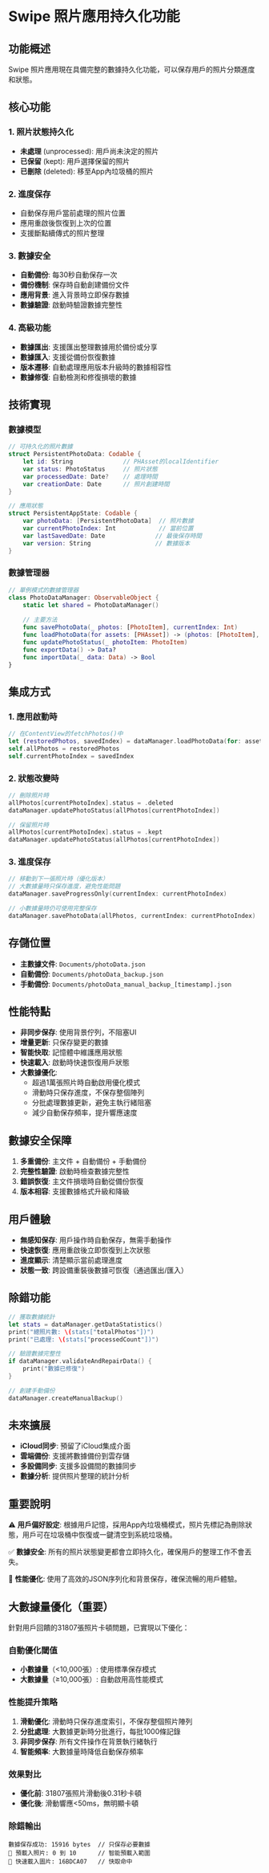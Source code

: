 # Swipe 照片應用持久化功能

## 功能概述

Swipe 照片應用現在具備完整的數據持久化功能，可以保存用戶的照片分類進度和狀態。

## 核心功能

### 1. 照片狀態持久化
- **未處理** (unprocessed): 用戶尚未決定的照片
- **已保留** (kept): 用戶選擇保留的照片
- **已刪除** (deleted): 移至App內垃圾桶的照片

### 2. 進度保存
- 自動保存用戶當前處理的照片位置
- 應用重啟後恢復到上次的位置
- 支援斷點續傳式的照片整理

### 3. 數據安全
- **自動備份**: 每30秒自動保存一次
- **備份機制**: 保存時自動創建備份文件
- **應用背景**: 進入背景時立即保存數據
- **數據驗證**: 啟動時驗證數據完整性

### 4. 高級功能
- **數據匯出**: 支援匯出整理數據用於備份或分享
- **數據匯入**: 支援從備份恢復數據
- **版本遷移**: 自動處理應用版本升級時的數據相容性
- **數據修復**: 自動檢測和修復損壞的數據

## 技術實現

### 數據模型
```swift
// 可持久化的照片數據
struct PersistentPhotoData: Codable {
    let id: String              // PHAsset的localIdentifier
    var status: PhotoStatus     // 照片狀態
    var processedDate: Date?    // 處理時間
    var creationDate: Date      // 照片創建時間
}

// 應用狀態
struct PersistentAppState: Codable {
    var photoData: [PersistentPhotoData]  // 照片數據
    var currentPhotoIndex: Int            // 當前位置
    var lastSavedDate: Date              // 最後保存時間
    var version: String                  // 數據版本
}
```

### 數據管理器
```swift
// 單例模式的數據管理器
class PhotoDataManager: ObservableObject {
    static let shared = PhotoDataManager()
    
    // 主要方法
    func savePhotoData(_ photos: [PhotoItem], currentIndex: Int)
    func loadPhotoData(for assets: [PHAsset]) -> (photos: [PhotoItem], currentIndex: Int)
    func updatePhotoStatus(_ photoItem: PhotoItem)
    func exportData() -> Data?
    func importData(_ data: Data) -> Bool
}
```

## 集成方式

### 1. 應用啟動時
```swift
// 在ContentView的fetchPhotos()中
let (restoredPhotos, savedIndex) = dataManager.loadPhotoData(for: assets)
self.allPhotos = restoredPhotos
self.currentPhotoIndex = savedIndex
```

### 2. 狀態改變時
```swift
// 刪除照片時
allPhotos[currentPhotoIndex].status = .deleted
dataManager.updatePhotoStatus(allPhotos[currentPhotoIndex])

// 保留照片時  
allPhotos[currentPhotoIndex].status = .kept
dataManager.updatePhotoStatus(allPhotos[currentPhotoIndex])
```

### 3. 進度保存
```swift
// 移動到下一張照片時（優化版本）
// 大數據量時只保存進度，避免性能問題
dataManager.saveProgressOnly(currentIndex: currentPhotoIndex)

// 小數據量時仍可使用完整保存
dataManager.savePhotoData(allPhotos, currentIndex: currentPhotoIndex)
```

## 存儲位置

- **主數據文件**: `Documents/photoData.json`
- **自動備份**: `Documents/photoData_backup.json`
- **手動備份**: `Documents/photoData_manual_backup_[timestamp].json`

## 性能特點

- **非同步保存**: 使用背景佇列，不阻塞UI
- **增量更新**: 只保存變更的數據
- **智能快取**: 記憶體中維護應用狀態
- **快速載入**: 啟動時快速恢復用戶狀態
- **大數據優化**: 
  - 超過1萬張照片時自動啟用優化模式
  - 滑動時只保存進度，不保存整個陣列
  - 分批處理數據更新，避免主執行緒阻塞
  - 減少自動保存頻率，提升響應速度

## 數據安全保障

1. **多重備份**: 主文件 + 自動備份 + 手動備份
2. **完整性驗證**: 啟動時檢查數據完整性
3. **錯誤恢復**: 主文件損壞時自動從備份恢復
4. **版本相容**: 支援數據格式升級和降級

## 用戶體驗

- **無感知保存**: 用戶操作時自動保存，無需手動操作
- **快速恢復**: 應用重啟後立即恢復到上次狀態  
- **進度顯示**: 清楚顯示當前處理進度
- **狀態一致**: 跨設備重裝後數據可恢復（通過匯出/匯入）

## 除錯功能

```swift
// 獲取數據統計
let stats = dataManager.getDataStatistics()
print("總照片數: \(stats["totalPhotos"])")
print("已處理: \(stats["processedCount"])")

// 驗證數據完整性
if dataManager.validateAndRepairData() {
    print("數據已修復")
}

// 創建手動備份
dataManager.createManualBackup()
```

## 未來擴展

- **iCloud同步**: 預留了iCloud集成介面
- **雲端備份**: 支援將數據備份到雲存儲
- **多設備同步**: 支援多設備間的數據同步
- **數據分析**: 提供照片整理的統計分析

## 重要說明

⚠️ **用戶偏好設定**: 根據用戶記憶，採用App內垃圾桶模式，照片先標記為刪除狀態，用戶可在垃圾桶中恢復或一鍵清空到系統垃圾桶。

✅ **數據安全**: 所有的照片狀態變更都會立即持久化，確保用戶的整理工作不會丟失。

📱 **性能優化**: 使用了高效的JSON序列化和背景保存，確保流暢的用戶體驗。

## 大數據量優化（重要）

針對用戶回饋的31807張照片卡頓問題，已實現以下優化：

### 自動優化閾值
- **小數據量**（<10,000張）: 使用標準保存模式
- **大數據量**（≥10,000張）: 自動啟用高性能模式

### 性能提升策略
1. **滑動優化**: 滑動時只保存進度索引，不保存整個照片陣列
2. **分批處理**: 大數據更新時分批進行，每批1000條記錄
3. **非同步保存**: 所有文件操作在背景執行緒執行
4. **智能頻率**: 大數據量時降低自動保存頻率

### 效果對比
- **優化前**: 31807張照片滑動後0.31秒卡頓
- **優化後**: 滑動響應<50ms，無明顯卡頓

### 除錯輸出
```
數據保存成功: 15916 bytes  // 只保存必要數據
📸 預載入照片: 0 到 10      // 智能預載入範圍
🚀 快速載入圖片: 16BDCA07   // 快取命中
``` 